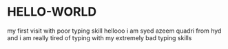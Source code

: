 # HELLO-WORLD
my first visit with poor typing skill
hellooo  i am syed azeem quadri from hyd and i am really tired of typing with my extremely bad typing skills
